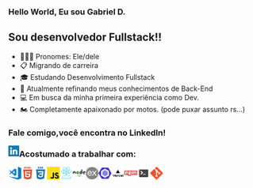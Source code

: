 ### Hello World, Eu sou Gabriel D.

## Sou desenvolvedor Fullstack!!

- 👩🏽‍💻 Pronomes: Ele/dele
- 📋 Migrando de carreira 
- 🎓 Estudando Desenvolvimento Fullstack 
- 🌱 Atualmente refinando meus conhecimentos de Back-End 
- 💻 Em busca da minha primeira experiência como Dev.  
- 🏍️ Completamente apaixonado por motos. (pode puxar assunto rs...)

### Fale comigo,você encontra no LinkedIn! 

[<img align="left" alt="Gabriel | LinkedIn" width="22px" src="assets/linkedin.png" />][linkedin]

### Acostumado a trabalhar com:

<img title="VS Code" align="left" alt="Visual Studio Code" width="26px" src="assets\vsCode.png" />
<img title="HTML5" align="left" alt="HTML5" width="26px" src="assets\html5.png" />
<img title="CSS3" align="left" alt="CSS3" width="26px" src="assets\css3.png" />
<img title="JS Vanilla" align="left" alt="JS Vanilla" width="26px" src="assets\javascript.png" />
<img title="React" align="left" alt="React" width="26px" src="assets\react.png" />
<img title="NodeJs" align="left" alt="NodeJs" width="26px" src="assets\nodejs.png" />
<img title="ExpressJs" align="left" alt="ExpressJs" width="26px" src="assets\express.png" />
<img title="EsLint" align="left" alt="EsLint" width="26px" src="assets\eslint.png" />
<img title="Vercel" align="left" alt="Vercel" width="26px" src="assets\vercel-deploy.png" />
<img title="npm" align="left" alt="npm" width="26px" src="assets\npm.png" />
<img title="terminal" align="left" alt="terminal" width="26px" src="assets\terminal.png" />
<img title="Git" align="left" alt="Git" width="26px" src="assets\git.png" />

<br />
<br />







[linkedin]: https://www.linkedin.com/in/gabriel-domingues-faria

